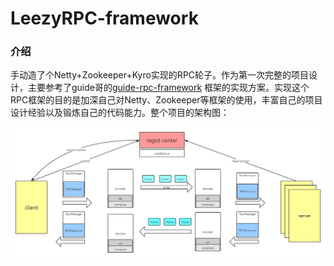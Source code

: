 # LeezyRPC-framework
### 介绍

手动造了个Netty+Zookeeper+Kyro实现的RPC轮子。作为第一次完整的项目设计，主要参考了guide哥的[guide-rpc-framework](https://github.com/Snailclimb/guide-rpc-framework) 框架的实现方案。实现这个RPC框架的目的是加深自己对Netty、Zookeeper等框架的使用，丰富自己的项目设计经验以及锻炼自己的代码能力。整个项目的架构图：

![image-20210524200035453](image/frameWork.png)


